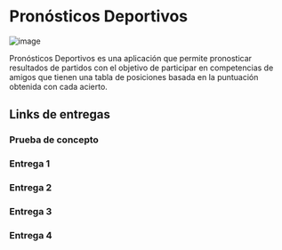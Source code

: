 # Pronósticos Deportivos

![image](https://user-images.githubusercontent.com/42482452/188290344-391ee8a9-b898-479e-afe4-b4575095a756.png)

Pronósticos Deportivos es una aplicación que permite pronosticar resultados de partidos con el objetivo de
participar en competencias de amigos que tienen una tabla de posiciones basada en la puntuación obtenida con
cada acierto.

## Links de entregas

### Prueba de concepto

### Entrega 1

### Entrega 2

### Entrega 3

### Entrega 4
